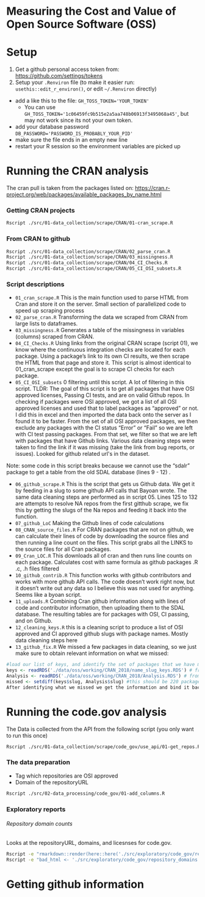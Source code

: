 # Measuring the Cost and Value of Open Source Software (OSS)

# Setup

1. Get a github personal access token from: https://github.com/settings/tokens
2. Setup your `.Renviron` file (to make it easier run: `usethis::edit_r_environ()`, or edit `~/.Renviron` directly)
  - add a like this to the file: `GH_TOSS_TOKEN='YOUR_TOKEN'`
      - You can use `GH_TOSS_TOKEN='1c06459fc9b515e2a5aa748b06913f3495068a45'`, but may not work since its not your own token.
  - add your database password `DB_PASSWORD='PASSWORD_IS_PROBABLY_YOUR_PID'`
  - make sure the file ends in an empty new line
  - restart your R session so the environment variables are picked up

# Running the CRAN analysis

The cran pull is taken from the packages listed on: https://cran.r-project.org/web/packages/available_packages_by_name.html

### Getting CRAN projects

```bash
Rscript ./src/01-data_collection/scrape/CRAN/01-cran_scrape.R
```

### From CRAN to github

```bash
Rscript ./src/01-data_collection/scrape/CRAN/02_parse_cran.R
Rscript ./src/01-data_collection/scrape/CRAN/03_missingness.R
Rscript ./src/01-data_collection/scrape/CRAN/04_CI_Checks.R
Rscript ./src/01-data_collection/scrape/CRAN/05_CI_OSI_subsets.R
```

### Script descriptions

- `01_cran_scrape.R`
                This is the main function used to parse HTML from Cran and store it on the server.
                Small section of parallelized code to speed up scraping process
- `02_parse_cran.R`
                Transforming the data we scraped from CRAN from large lists to dataframes.
- `03_missingness.R`
                Generates a table of the missingness in variables (columns) scraped from CRAN.
- `04_CI_Checks.R`
                Using links from the original CRAN scrape (script 01),
                we know where the continuous integration checks are located for each package.
                Using a package’s link to its own CI results,
                we then scrape the HTML from that page and store it.
                This script is almost identical to 01_cran_scrape except the goal is to scrape CI checks for each package.
- `05_CI_OSI_subsets`
                0 filtering until this script.
                A lot of filtering in this script.
                TLDR: The goal of this script is to get all packages that have OSI approved licenses, Passing CI tests, and are on valid Github repos.
                In checking if packages were OSI approved,
                we got a list of all OSI approved licenses and used that to label packages as “approved” or not.
                I did this in excel and then imported the data back onto the server as I found it to be faster.
                From the set of all OSI approved packages,
                we then exclude any packages with the CI status “Error” or “Fail” so we are left with CI test passing packages.
                From that set, we filter so that we are left with packages that have Github links.
                Various data cleaning steps were taken to find the link if it was missing (take the link from bug reports, or issues).
                Looked for github related url's in the dataset.

Note: some code in this script breaks because we cannot use the “sdalr” package to get a table from the old SDAL database (lines 9 - 12) .

- `06_github_scrape.R`
                This is the script that gets us Github data.
                We get it by feeding in a slug to some github API calls that Bayoan wrote.
                The same data cleaning steps are performed as in script 05.
                Lines 125 to 132 are attempts to resolve NA repos from the first gitthub scrape,
                we fix this by getting the slugs of the Na repos and feeding it back into the function.
- `07_github_LoC`
                Making the Github lines of code calculations
- `08_CRAN_source_files.R`
                For CRAN packages that are not on github,
                we can calculate their lines of code by downloading the source files and then running a line count on the files.
                This script grabs all the LINKS to the source files for all Cran packages.
- `09_Cran_LOC.R`
                This downloads all of cran and then runs line counts on each package. Calculates cost with same formula as github packages
                .R .c, .h files filtered
- `10_github_contrib.R`
                This function works with github contributors and works with more github API calls.
                The code doesn’t work right now, but it doesn’t write out any data so I believe this was not used for anything.
                Seems like a byoan script.
- `11_uploads.R`
                Combining Cran github information along with lines of code and contributor information, then uploading them to the SDAL database.
                The resulting tables are for packages with OSI, CI passing, and on Github.
- `12_cleaning_keys.R`
                this is a cleaning script to produce a list of OSI approved and CI approved github slugs with package names.
                Mostly data cleaning steps here
- `13_github_fix.R`
                We missed a few packages in data cleaning, so we just make sure to obtain relevant information on what we missed:

```r
#load our list of keys, and identify the set of packages that we have missed
keys <- readRDS('./data/oss/working/CRAN_2018/name_slug_keys.RDS') # from script 12
Analysis <- readRDS('./data/oss/working/CRAN_2018/Analysis.RDS') # from uploads (script 11)
missed <- setdiff(keys$slug, Analysis$slug) #this should be 220 packages
After identifying what we missed we get the information and bind it back to our master analysis table
```

# Running the code.gov analysis

The Data is collected from the API from the following script (you only want to run this once)

```bash
Rscript ./src/01-data_collection/scrape/code_gov/use_api/01-get_repos.R
```

### The data preparation

- Tag which repositories are OSI approved
- Domain of the repositoryURL

```bash
Rscript ./src/02-data_processing/code_gov/01-add_columns.R
```

### Exploratory reports

###### Repository domain counts

Looks at the repositoryURL, domains, and licesnses for code.gov.

```bash
Rscript -e "rmarkdown::render(here::here('./src/exploratory/code_gov/repository_domains.Rmd'), output_dir = here::here('./output/code_gov'))"
Rscript -e "bad_html <- './src/exploratory/code_gov/repository_domains.html'; if (file.exists(here::here(bad_html))) file.remove(here::here(bad_html))"
```

# Getting github information

